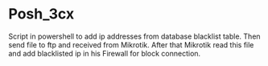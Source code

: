 # Posh_3cx
 
Script in powershell to add ip addresses from database blacklist table. Then send file to ftp and received from Mikrotik. After that Mikrotik read this file and add blacklisted ip in his Firewall for block connection.
